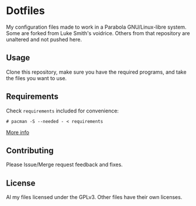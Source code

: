 Dotfiles
========

My configuration files made to work in a Parabola GNU/Linux-libre system.
Some are forked from Luke Smith's voidrice.
Others from that repository are unaltered and not pushed here.

Usage
-----

Clone this repository, make sure you have the required programs, and take the files you want to use.

Requirements
------------

Check `requirements` included for convenience:

```
# pacman -S --needed - < requirements
```

[More info](https://wiki.archlinux.org/index.php/Pacman/Tips_and_tricks#Install_packages_from_a_list)

Contributing
------------

Please Issue/Merge request feedback and fixes.

License
-------

Al my files licensed under the GPLv3.
Other files have their own licenses.